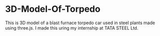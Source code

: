 # 3D-Model-Of-Torpedo
This is 3D model of a blast furnace torpedo car used in steel plants made using three.js. I made this uring my internship at TATA STEEL Ltd.
